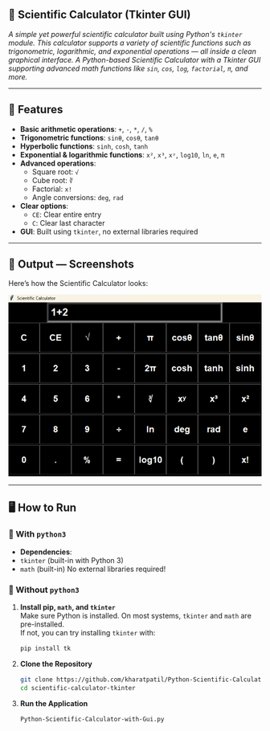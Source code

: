 ## 🧮 Scientific Calculator (Tkinter GUI)

*A simple yet powerful scientific calculator built using Python's `tkinter` module. This calculator supports a variety of scientific functions such as trigonometric, logarithmic, and exponential operations — all inside a clean graphical interface.*
*A Python-based Scientific Calculator with a Tkinter GUI supporting advanced math functions like `sin`, `cos`, `log`, `factorial`, `π`, and more.*

---

## 🚀 Features

- **Basic arithmetic operations**: `+`, `-`, `*`, `/`, `%`
- **Trigonometric functions**: `sinθ`, `cosθ`, `tanθ`
- **Hyperbolic functions**: `sinh`, `cosh`, `tanh`
- **Exponential & logarithmic functions**: `x²`, `x³`, `xʸ`, `log10`, `ln`, `e`, `π`
- **Advanced operations**:
  - Square root: `√`
  - Cube root: `∛`
  - Factorial: `x!`
  - Angle conversions: `deg`, `rad`
- **Clear options**:
  - `CE`: Clear entire entry
  - `C`: Clear last character
- **GUI**: Built using `tkinter`, no external libraries required

---
## 📸 Output — Screenshots
Here’s how the Scientific Calculator looks:

![Calculator Screenshot](scientific_calculator.png)

---

## 🖥️ How to Run

### 🔹 With `python3`
- **Dependencies**:
- `tkinter` (built-in with Python 3)
- `math` (built-in)
No external libraries required!

### 🔹 Without `python3`
1. **Install pip, `math`, and `tkinter`**  
   Make sure Python is installed. On most systems, `tkinter` and `math` are pre-installed.  
   If not, you can try installing `tkinter` with:
   ```bash
   pip install tk
2. **Clone the Repository**
   ```bash
   git clone https://github.com/kharatpatil/Python-Scientific-Calculator-with-Gui.git
   cd scientific-calculator-tkinter
3. **Run the Application**
   ```bash
   Python-Scientific-Calculator-with-Gui.py
